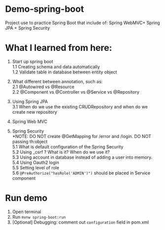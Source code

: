 # Demo-spring-boot
Project use to practice Spring Boot that include of: Spring WebMVC+ Spring JPA + Spring Security

# What I learned from here:

1. Start up spring boot<br/>
 1.1 Creating schema and data automatically<br/>
 1.2 Validate table in database between entity object

2. What different between annotation, such as:<br/>
 2.1 @Autowired vs @Resource<br/>
 2.2 @Component vs @Controller vs @Service vs @Repository

3. Using Spring JPA<br/>
 3.1 When do we use the existing CRUDRepository and when do we create new repository
 
4. Spring Web MVC

5. Spring Security<br/>
 *NOTE: DO NOT create @GetMapping for /error and /login. DO NOT passing th:object<br/>
 5.1 What is default configuration of the Spring Security<br/>
 5.2 Using _csrf ? What is it? When do we use it?<br/>
 5.3 Using account in database instead of adding a user into memory.<br/>
 5.4 Using Oauth2 login<br/>
 5.5 Setting level of role <br/>
 5.6 `@PreAuthorize("hasRole('ADMIN')")` should be placed in Service component<br/>
  
# Run demo
1. Open terminal
2. Run `mvnw spring-boot:run`
3. [Optional] Debugging: comment out `configuration` field in pom.xml

